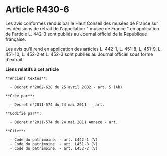 # Article R430-6

Les avis conformes rendus par le Haut Conseil des musées de France sur les décisions de retrait de l'appellation " musée de
France " en application de l'article L. 442-3 sont publiés au Journal officiel de la République française. 

Les avis qu'il rend en application des articles L. 442-1, 
L. 451-8, L. 451-9, L. 451-10, L. 452-2 et L. 452-3 sont publiés au Journal officiel sous forme d'extrait.

**Liens relatifs à cet article**

	**Anciens textes**:

	  - Décret n°2002-628 du 25 avril 2002 - art. 5 (Ab)

	**Créé par**:

	  - Décret n°2011-574 du 24 mai 2011  - art.

	**Codifié par**:

	  - Décret n°2011-574 du 24 mai 2011 Annexe - art.

	**Cite**:

	  - Code du patrimoine. - art. L442-1 (V)
	  - Code du patrimoine. - art. L451-8 (V)
	  - Code du patrimoine. - art. L452-2 (V)
